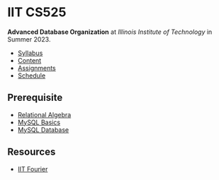 # IIT CS525

**Advanced Database Organization** at
*Illinois Institute of Technology* in
Summer 2023.

- [Syllabus](https://github.com/hendraanggrian/IIT-CS525/blob/assets/syllabus.pdf)
- [Content](https://github.com/hendraanggrian/IIT-CS525/tree/assets/)
- [Assignments](assignments/)
- [Schedule](.ical/)

## Prerequisite

- [Relational Algebra](https://github.com/hendraanggrian/IIT-CS425/blob/main/relational_algebra.md)
- [MySQL Basics](https://github.com/hendraanggrian/IIT-CS425/blob/main/mysql_basics.md)
- [MySQL Database](https://github.com/hendraanggrian/IIT-CS425/blob/main/mysql_database.md)

## Resources

- [IIT Fourier](http://cs.iit.edu/~glavic/cs425/13fall/files/fourier_oracle_instructions.pdf)
